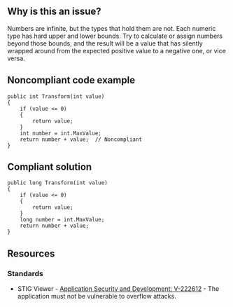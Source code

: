 ## Why is this an issue?

Numbers are infinite, but the types that hold them are not. Each numeric type has hard upper and lower bounds. Try to calculate or assign numbers
beyond those bounds, and the result will be a value that has silently wrapped around from the expected positive value to a negative one, or vice
versa.

## Noncompliant code example

    public int Transform(int value)
    {
        if (value <= 0)
        {
            return value;
        }
        int number = int.MaxValue;
        return number + value;  // Noncompliant
    }

## Compliant solution

    public long Transform(int value)
    {
        if (value <= 0)
        {
            return value;
        }
        long number = int.MaxValue;
        return number + value;
    }

## Resources

### Standards

-   STIG Viewer - [Application Security and
  Development: V-222612](https://stigviewer.com/stig/application_security_and_development/2023-06-08/finding/V-222612) - The application must not be vulnerable to overflow attacks.